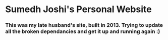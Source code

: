 # Sumedh Joshi's Personal Website

### This was my late husband's site, built in 2013.  Trying to update all the broken dependancies and get it up and running again :)
